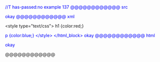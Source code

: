 //T has-passed:no
example 137
@@@@@@@@@@@@ src
<style
  type="text/css">
h1 {color:red;}

p {color:blue;}
</style>
okay
@@@@@@@@@@@@ xml
<?xml version="1.0" encoding="UTF-8"?>
<!DOCTYPE document SYSTEM "CommonMark.dtd">
<document xmlns="http://commonmark.org/xml/1.0">
  <html_block>&lt;style
  type=&quot;text/css&quot;&gt;
h1 {color:red;}

p {color:blue;}
&lt;/style&gt;
</html_block>
  <paragraph>
    <text>okay</text>
  </paragraph>
</document>
@@@@@@@@@@@@ html
<style
  type="text/css">
h1 {color:red;}

p {color:blue;}
</style>
<p>okay</p>
@@@@@@@@@@@@
